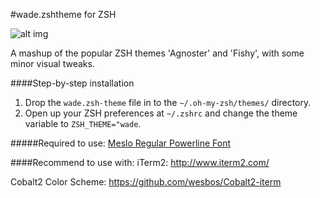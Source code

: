 #wade.zshtheme for ZSH

![alt img](https://s3.amazonaws.com/f.cl.ly/items/2F1P1L1d2c3x1543032J/Screen%20Shot%202015-04-22%20at%207.04.59%20PM.png)

A mashup of the popular ZSH themes 'Agnoster' and 'Fishy', with some minor visual tweaks.

####Step-by-step installation
1. Drop the `wade.zsh-theme` file in to the `~/.oh-my-zsh/themes/` directory.
2. Open up your ZSH preferences at `~/.zshrc` and change the theme variable to `ZSH_THEME="wade`.

#####Required to use:
<a href="https://github.com/powerline/fonts/blob/master/Meslo/Meslo%20LG%20M%20DZ%20Regular%20for%20Powerline.otf">Meslo Regular Powerline Font</a>

####Recommend to use with:
iTerm2:
<a href="http://www.iterm2.com/">http://www.iterm2.com/</a>

Cobalt2 Color Scheme:
<a href="https://github.com/wesbos/Cobalt2-iterm">https://github.com/wesbos/Cobalt2-iterm</a>
